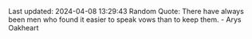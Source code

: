 Last updated: 2024-04-08 13:29:43
Random Quote: There have always been men who found it easier to speak vows than to keep them.  -  Arys Oakheart